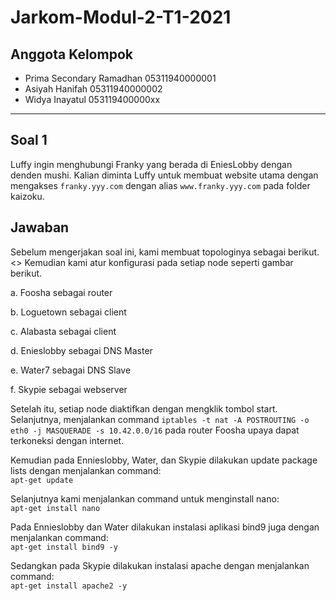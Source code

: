 # Jarkom-Modul-2-T1-2021

## Anggota Kelompok

- Prima Secondary Ramadhan  05311940000001
- Asiyah Hanifah            05311940000002
- Widya Inayatul            053119400000xx
---
## Soal 1
Luffy ingin menghubungi Franky yang berada di EniesLobby dengan denden mushi. Kalian diminta Luffy untuk membuat website utama dengan mengakses ```franky.yyy.com``` dengan alias ```www.franky.yyy.com``` pada folder kaizoku.

## Jawaban
Sebelum mengerjakan soal ini, kami membuat topologinya sebagai berikut.
<<gambar1>>
Kemudian kami atur konfigurasi pada setiap node seperti gambar berikut.

a. Foosha sebagai router

b. Loguetown sebagai client

c. Alabasta sebagai client

d. Enieslobby sebagai DNS Master

e. Water7 sebagai DNS Slave

f. Skypie sebagai webserver

Setelah itu, setiap node diaktifkan dengan mengklik tombol start. Selanjutnya, menjalankan command ```iptables -t nat -A POSTROUTING -o eth0 -j MASQUERADE -s 10.42.0.0/16``` pada router Foosha upaya dapat terkoneksi dengan internet.

Kemudian pada Ennieslobby, Water, dan Skypie dilakukan update package lists dengan menjalankan command:<br>
```apt-get update```

Selanjutnya kami menjalankan command untuk menginstall nano:<br>
```apt-get install nano```

Pada Ennieslobby dan Water dilakukan instalasi aplikasi bind9 juga dengan menjalankan command:<br>
```apt-get install bind9 -y```

Sedangkan pada Skypie dilakukan instalasi apache dengan menjalankan command:<br>
```apt-get install apache2 -y```